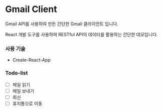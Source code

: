 # Gmail Client

Gmail API를 사용하여 만든 간단한 Gmail 클라이언트 입니다.

React 개발 도구를 사용하여 RESTful API의 데이터를 활용하는 간단한 데모입니다.

### 사용 기술

- Create-React-App

### Todo-list

- [ ] 메일 읽기
- [ ] 메일 보내기
- [ ] 회신
- [ ] 휴지통으로 이동
